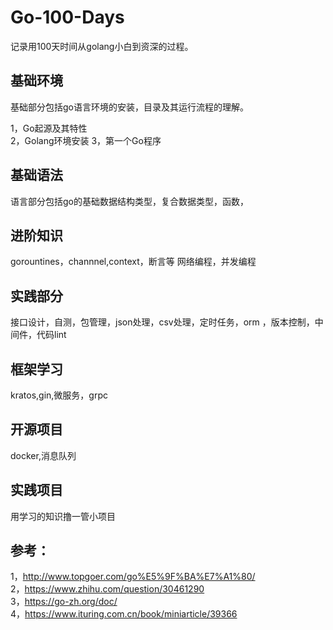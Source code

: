 # Go-100-Days

记录用100天时间从golang小白到资深的过程。

## 基础环境
基础部分包括go语言环境的安装，目录及其运行流程的理解。

1，Go起源及其特性  
2，Golang环境安装
3，第一个Go程序  



## 基础语法
语言部分包括go的基础数据结构类型，复合数据类型，函数，

## 进阶知识

gorountines，channnel,context，断言等
网络编程，并发编程

## 实践部分
接口设计，自测，包管理，json处理，csv处理，定时任务，orm
，版本控制，中间件，代码lint

## 框架学习
kratos,gin,微服务，grpc

## 开源项目
docker,消息队列

## 实践项目
用学习的知识撸一管小项目

## 参考：


1，http://www.topgoer.com/go%E5%9F%BA%E7%A1%80/  
2，https://www.zhihu.com/question/30461290  
3，https://go-zh.org/doc/  
4，https://www.ituring.com.cn/book/miniarticle/39366  
